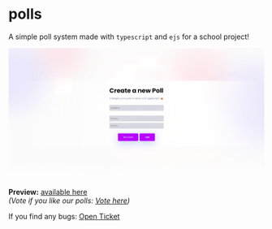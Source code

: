# polls
A simple poll system made with `typescript` and `ejs` for a school project!

<img src="https://github.com/DeeKaPPy/polls/blob/main/media/polls.png">

**Preview:** <a href="https://polls.dkcode.eu">available here</a> <br>
<i>(Vote if you like our polls: <a href="https://polls.dkcode.eu/polls/dq2w2q">Vote here</a>)</i>

If you find any bugs: <a href="https://github.com/DeeKaPPy/polls/issues">Open Ticket</a>
